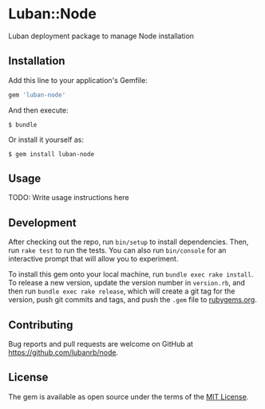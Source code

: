 # Luban::Node

Luban deployment package to manage Node installation

## Installation

Add this line to your application's Gemfile:

```ruby
gem 'luban-node'
```

And then execute:

    $ bundle

Or install it yourself as:

    $ gem install luban-node

## Usage

TODO: Write usage instructions here

## Development

After checking out the repo, run `bin/setup` to install dependencies. Then, run `rake test` to run the tests. You can also run `bin/console` for an interactive prompt that will allow you to experiment.

To install this gem onto your local machine, run `bundle exec rake install`. To release a new version, update the version number in `version.rb`, and then run `bundle exec rake release`, which will create a git tag for the version, push git commits and tags, and push the `.gem` file to [rubygems.org](https://rubygems.org).

## Contributing

Bug reports and pull requests are welcome on GitHub at https://github.com/lubanrb/node.


## License

The gem is available as open source under the terms of the [MIT License](http://opensource.org/licenses/MIT).

